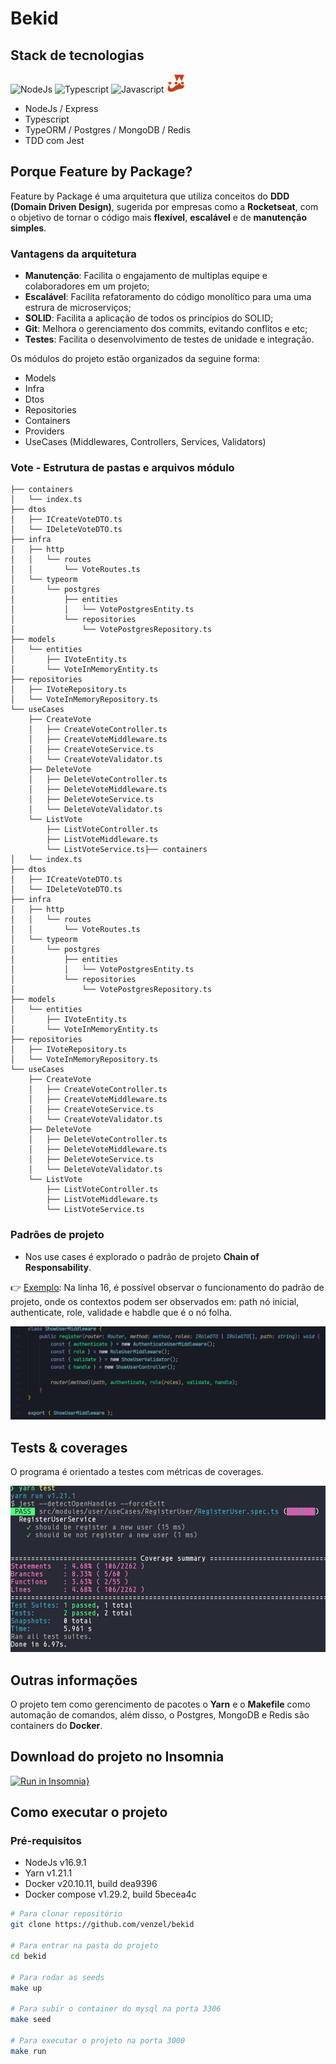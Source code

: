 # Bekid

## Stack de tecnologias

<p align="left">
  <img src="https://cdn.worldvectorlogo.com/logos/nodejs-icon.svg" alt="NodeJs" title="NodeJs" width="30" height="30" />
  <img src="https://cdn.worldvectorlogo.com/logos/typescript.svg" alt="Typescript" title="Typescript" width="30" height="30" />
  <img src="https://cdn.worldvectorlogo.com/logos/logo-javascript.svg" alt="Javascript" title="Javascript" width="30" height="30" />
  <img src="./media/images/jest.svg" alt="Jest" title="Jest" width="30" height="30" />
</p>

-   NodeJs / Express
-   Typescript
-   TypeORM / Postgres / MongoDB / Redis
-   TDD com Jest

## Porque Feature by Package?

Feature by Package é uma arquitetura que utiliza conceitos do **DDD (Domain Driven Design)**, sugerida por empresas como a **Rocketseat**, com o objetivo de tornar o código mais **flexível**, **escalável** e de **manutenção simples**.

### Vantagens da arquitetura

-   **Manutenção**: Facilita o engajamento de multiplas equipe e colaboradores em um projeto;
-   **Escalável**: Facilita refatoramento do código monolítico para uma uma estrura de microserviços;
-   **SOLID**: Facilita a aplicação de todos os princípios do SOLID;
-   **Git**: Melhora o gerenciamento dos commits, evitando conflitos e etc;
-   **Testes**: Facilita o desenvolvimento de testes de unidade e integração.

Os módulos do projeto estão organizados da seguine forma:

-   Models
-   Infra
-   Dtos
-   Repositories
-   Containers
-   Providers
-   UseCases (Middlewares, Controllers, Services, Validators)

### Vote - Estrutura de pastas e arquivos módulo

```
├── containers
│   └── index.ts
├── dtos
│   ├── ICreateVoteDTO.ts
│   └── IDeleteVoteDTO.ts
├── infra
│   ├── http
│   │   └── routes
│   │       └── VoteRoutes.ts
│   └── typeorm
│       └── postgres
│           ├── entities
│           │   └── VotePostgresEntity.ts
│           └── repositories
│               └── VotePostgresRepository.ts
├── models
│   └── entities
│       ├── IVoteEntity.ts
│       └── VoteInMemoryEntity.ts
├── repositories
│   ├── IVoteRepository.ts
│   └── VoteInMemoryRepository.ts
└── useCases
    ├── CreateVote
    │   ├── CreateVoteController.ts
    │   ├── CreateVoteMiddleware.ts
    │   ├── CreateVoteService.ts
    │   └── CreateVoteValidator.ts
    ├── DeleteVote
    │   ├── DeleteVoteController.ts
    │   ├── DeleteVoteMiddleware.ts
    │   ├── DeleteVoteService.ts
    │   └── DeleteVoteValidator.ts
    └── ListVote
        ├── ListVoteController.ts
        ├── ListVoteMiddleware.ts
        └── ListVoteService.ts├── containers
│   └── index.ts
├── dtos
│   ├── ICreateVoteDTO.ts
│   └── IDeleteVoteDTO.ts
├── infra
│   ├── http
│   │   └── routes
│   │       └── VoteRoutes.ts
│   └── typeorm
│       └── postgres
│           ├── entities
│           │   └── VotePostgresEntity.ts
│           └── repositories
│               └── VotePostgresRepository.ts
├── models
│   └── entities
│       ├── IVoteEntity.ts
│       └── VoteInMemoryEntity.ts
├── repositories
│   ├── IVoteRepository.ts
│   └── VoteInMemoryRepository.ts
└── useCases
    ├── CreateVote
    │   ├── CreateVoteController.ts
    │   ├── CreateVoteMiddleware.ts
    │   ├── CreateVoteService.ts
    │   └── CreateVoteValidator.ts
    ├── DeleteVote
    │   ├── DeleteVoteController.ts
    │   ├── DeleteVoteMiddleware.ts
    │   ├── DeleteVoteService.ts
    │   └── DeleteVoteValidator.ts
    └── ListVote
        ├── ListVoteController.ts
        ├── ListVoteMiddleware.ts
        └── ListVoteService.ts
```

### Padrões de projeto

-   Nos use cases é explorado o padrão de projeto **Chain of Responsability**.

👉 <a href="https://github.com/venzel/bekid-backend/blob/master/src/modules/user/useCases/ShowUser/ShowUserMiddleware.ts">Exemplo</a>: Na linha 16, é possível observar o funcionamento do padrão de projeto, onde os contextos podem ser observados em: path nó inicial, authenticate, role, validade e habdle que é o nó folha.

<img src="./media/images/cor.png" alt="Testes" title="Testes" />

## Tests & coverages

O programa é orientado a testes com métricas de coverages.

<img src="./media/images/testes.png" alt="Testes" title="Testes" />

## Outras informações

O projeto tem como gerencimento de pacotes o **Yarn** e o **Makefile** como automação de comandos, além disso, o Postgres, MongoDB e Redis são containers do **Docker**.

## Download do projeto no Insomnia

[![Run in Insomnia}](https://insomnia.rest/images/run.svg)](https://insomnia.rest/run/?label=Bekid&uri=https%3A%2F%2Fraw.githubusercontent.com%2Fvenzel%2Fbekid-backend%2Fmaster%2F../media/insomnia/exports-insomnia.json)

## Como executar o projeto

### Pré-requisitos

-   NodeJs v16.9.1
-   Yarn v1.21.1
-   Docker v20.10.11, build dea9396
-   Docker compose v1.29.2, build 5becea4c

```bash
# Para clonar repositório
git clone https://github.com/venzel/bekid

# Para entrar na pasta do projeto
cd bekid

# Para rodar as seeds
make up

# Para subir o container do mysql na porta 3306
make seed

# Para executar o projeto na porta 3000
make run
```
